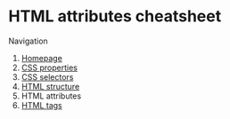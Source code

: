 # HTML attributes cheatsheet

Navigation

1. [Homepage](../readme.md)
2. [CSS properties](css_properties.md)
3. [CSS selectors](css_selectors.md)
4. [HTML structure](html_structure.md)
5. HTML attributes
6. [HTML tags](html_tags.md)
